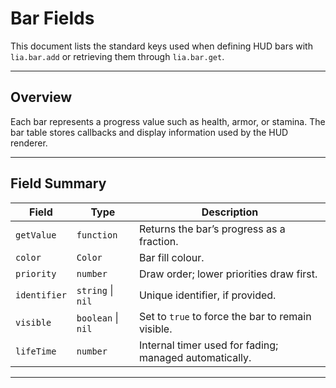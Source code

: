 # Bar Fields

This document lists the standard keys used when defining HUD bars with `lia.bar.add` or retrieving them through `lia.bar.get`.

---

## Overview

Each bar represents a progress value such as health, armor, or stamina. The bar table stores callbacks and display information used by the HUD renderer.

---

## Field Summary

| Field | Type | Description |
| --- | --- | --- |
| `getValue` | `function` | Returns the bar’s progress as a fraction. |
| `color` | `Color` | Bar fill colour. |
| `priority` | `number` | Draw order; lower priorities draw first. |
| `identifier` | `string` \| `nil` | Unique identifier, if provided. |
| `visible` | `boolean` \| `nil` | Set to `true` to force the bar to remain visible. |
| `lifeTime` | `number` | Internal timer used for fading; managed automatically. |
---

